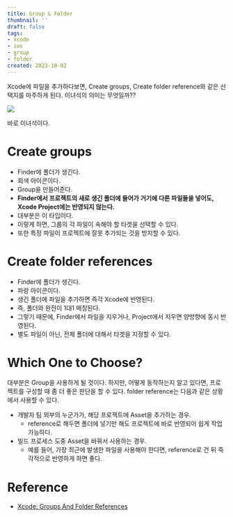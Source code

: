 ```yaml
---
title: Group & Folder
thumbnail: ''
draft: false
tags:
- xcode
- ios
- group
- folder
created: 2023-10-02
---
```


Xcode에 파일을 추가하다보면, Create groups, Create folder reference와 같은 선택지를 마주하게 된다. 이녀석의 의미는 무엇일까??

![](XcodeProject_24_CreateGroupCreateFolderRefs_0.png)

바로 이녀석이다.

# Create groups

* Finder에 폴더가 생긴다.
* 회색 아이콘이다.
* Group을 만들어준다.
* **Finder에서 프로젝트의 새로 생긴 폴더에 들어가 거기에 다른 파일들을 넣어도, Xcode Project에는 반영되지 않는다.**
* 대부분은 이 타입이다.
* 이렇게 하면, 그룹의 각 파일이 속해야 할 타겟을 선택할 수 있다.
* 또한 특정 파일이 프로젝트에 잘못 추가되는 것을 방지할 수 있다.

# Create folder references

* Finder에 폴더가 생긴다.
* 파랑 아이콘이다.
* 생긴 폴더에 파일을 추가하면 즉각 Xcode에 반영된다.
* 즉, 폴더와 완전이 1대1 매칭된다.
* 그렇기 때문에, Finder에서 파일을 지우거나, Project에서 지우면 양방향에 동시 반영된다.
* 별도 파일이 아닌, 전체 폴더에 대해서 타겟을 지정할 수 있다.

# Which One to Choose?

대부분은 Group을 사용하게 될 것이다. 하지만, 어떻게 동작하는지 알고 있다면, 프로젝트를 구성할 때 좀 더 좋은 판단을 할 수 있다. folder reference는 다음과 같은 상황에서 사용할 수 있다.

* 개발자 팀 외부의 누군가가, 해당 프로젝트에 Asset을 추가하는 경우.
  * reference로 해두면 폴더에 넣기만 해도 프로젝트에 바로 반영되어 쉽게 작업 가능하다.
* 빌드 프로세스 도중 Asset을 바꿔서 사용하는 경우. 
  * 예를 들어, 가장 최근에 발생한 파일을 사용해야 한다면, reference로 건 뒤 즉각적으로 반영하게 하면 좋다.

# Reference

* [Xcode: Groups And Folder References](https://thomashanning.com/xcode-groups-folder-references/)
